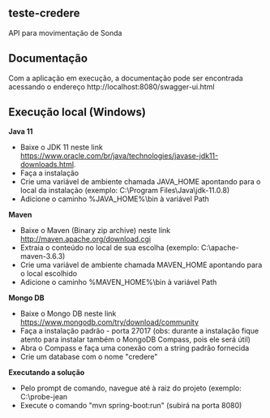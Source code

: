 ## teste-credere
API para movimentação de Sonda

## Documentação
Com a aplicação em execução, a documentação pode ser encontrada acessando o endereço http://localhost:8080/swagger-ui.html

## Execução local (Windows)
<b>Java 11</b>
  - Baixe o JDK 11 neste link https://www.oracle.com/br/java/technologies/javase-jdk11-downloads.html.
  - Faça a instalação
  - Crie uma variável de ambiente chamada JAVA_HOME apontando para o local da instalação (exemplo: C:\Program Files\Java\jdk-11.0.8)
  - Adicione o caminho %JAVA_HOME%\bin à variável Path
 
 <b>Maven</b> 
 - Baixe o Maven (Binary zip archive) neste link http://maven.apache.org/download.cgi
 - Extraia o conteúdo no local de sua escolha (exemplo: C:\apache-maven-3.6.3)
 - Crie uma variável de ambiente chamada MAVEN_HOME apontando para o local escolhido
 - Adicione o caminho %MAVEN_HOME%\bin à variável Path

<b>Mongo DB</b>
- Baixe o Mongo DB neste link https://www.mongodb.com/try/download/community
- Faça a instalação padrão - porta 27017 (obs: durante a instalação fique atento para instalar também o MongoDB Compass, pois ele será útil)
- Abra o Compass e faça uma conexão com a string padrão fornecida
- Crie um database com o nome "credere"

<b>Executando a solução</b>
- Pelo prompt de comando, navegue até à raiz do projeto (exemplo: C:\probe-jean
- Execute o comando "mvn spring-boot:run" (subirá na porta 8080)
